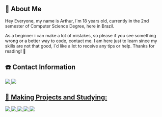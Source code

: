 ## :memo: About Me
Hey Everyone, my name is Arthur, I´m 18 years old, currently in the 2nd semester of Computer Science Degree, here in Brazil.


As a beginner i can make a lot of mistakes, so please if you see something wrong or a better way to code, contact me. I am here just to learn since my skills are not that good, I´d like a lot to receive any tips or help. Thanks for reading! 
:handshake:
## ☎️ Contact Information
  <a href="//www.linkedin.com/in/arthcc/"> <img src="https://img.shields.io/badge/LinkedIn-0077B5?style=for-the-badge&logo=linkedin&logoColor=white" />  <a href="//www.instagram.com/arthxcx"> <img src="https://img.shields.io/badge/Instagram-E4405F?style=for-the-badge&logo=instagram&logoColor=white"/>

## :wrench: Making Projects and Studying: 
  <img src="https://img.shields.io/badge/Python-3776AB?style=for-the-badge&logo=python&logoColor=white"/>
  <img src="https://img.shields.io/badge/HTML5-E34F26?style=for-the-badge&logo=html5&logoColor=white"/>
  <img src="https://img.shields.io/badge/CSS3-1572B6?style=for-the-badge&logo=css3&logoColor=white"/>
  <img src="https://img.shields.io/badge/JavaScript-F7DF1E?style=for-the-badge&logo=javascript&logoColor=black"/>
  <img src="https://img.shields.io/badge/Shell_Script-121011?style=for-the-badge&logo=gnu-bash&logoColor=white"/>
